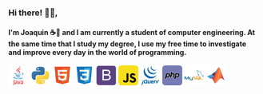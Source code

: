 ### Hi there! 👋🏽, 

#### I'm Joaquin ☕🍃 and I am currently a student of computer engineering. At the same time that I study my degree, I use my free time to investigate and improve every day in the world of programming.



  <p> 
    <img src="./icons/java_icon.svg" alt="java" width="40" height="40"/>
    <img src="./icons/python_icon.svg" alt="python" width="40" height="40"/>
    <img src="./icons/html_icon.svg" alt="html" width="40" height="40"/>
    <img src="./icons/css_icon.svg" alt="css" width="40" height="40"/>
    <img src="./icons/bootstrap_icon.svg" alt="css" width="40" height="40"/>
    <img src="./icons/javascript_icon.svg" alt="javascript" width="40" height="40"/>
    <img src="./icons/jquery_icon.svg" alt="jquery" width="40" height="40"/>
    <img src="./icons/php_icon.svg" alt="php" width="40" height="40"/>
    <img src="./icons/mysql_icon.svg" alt="mysql" width="40" height="40"/>
    <img src="./icons/matlab_icon.svg" alt="matlab" width="40" height="40"/>
  </p>
  

